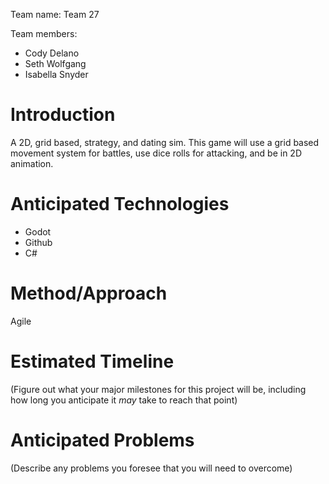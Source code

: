 Team name:
Team 27

Team members:
* Cody Delano
* Seth Wolfgang
* Isabella Snyder


# Introduction

A 2D, grid based, strategy, and dating sim. This game will use a grid based movement system for battles, use dice rolls for attacking, and be in 2D animation. 

# Anticipated Technologies

* Godot
* Github
* C#

# Method/Approach

Agile

# Estimated Timeline

(Figure out what your major milestones for this project will be, including how long you anticipate it *may* take to reach that point)

# Anticipated Problems

(Describe any problems you foresee that you will need to overcome)
